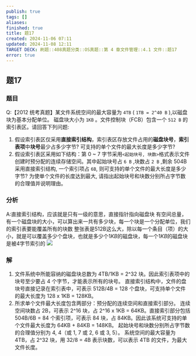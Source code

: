 ```yaml
---
publish: true
tags: []
aliases: 
finished: true
title: 题17
created: 2024-11-06 07:11
updated: 2024-11-08 12:11
TARGET DECK: 刷题::408真题分类::OS真题::第 4 章文件管理::4.1 文件::题17
error: true
---
```

## 题17
### 题目
Q:【2012 统考真题】某文件系统空间的最大容量为 `4TB` ( `1TB = 2^40 B` ),以磁盘块为基本分配单位。
磁盘块大小为 `1KB` 。文件控制块（FCB）包含一个 `512 B` 的索引表区。请回答下列问题:
1. 假设索引表区仅采用**直接索引结构**，索引表区存放文件占用的**磁盘块号**，**索引表项**中**块号**最少占多少字节? 可支持的单个文件的最大长度是多少字节?
2. 假设索引表区采用如下结构：第 0 ~ 7 字节采用`<起始块号, 块数>`格式表示文件创建时预分配的连续存储空间。其中起始块号占 `6 B` ,块数占 `2 B` ,剩余 504B 采用直接索引结构, 一个索引项占 `6B`, 则可支持的单个文件的最大长度是多少字节? 为使单个文件的长度达到最大, 请指出起始块号和块数分别所占字节数的合理值并说明理由。
### 分析
A:直接索引结构，应该就是只有一级的意思，直接指针指向磁盘块
有空间总量，有一个磁盘块的大小，可以算出来一共有多少块，每一个块是一个分配单位，我们的索引表要能覆盖所有的块数
整张表是512B这么大，除以每一个条目（项）的大小，就是可以覆盖多少个盘块，也就是多少个$1KB$的磁盘块，每一个$1KB$的磁盘块是被4字节索引的
![](https://img.hwenyi.live/202411082006806.webp)
### 解
1. 文件系统中所能容纳的磁盘块总数为 4TB/1KB = 2^32 块。因此索引表项中的块号至少要占 4 个字节，才能表示所有的块号。
直接索引结构中，文件的盘块号直接记录在索引表中，可表示 512B/4B = 128 个盘块，可支持单个文件的最大长度为 128 x 1KB = 128KB。
2. 所求单个文件最大长度包含两部分：预分配的连续空间和直接索引部分。
连续空间块数占 2B，可表示 2^16 块，占 2^16 x 1KB = 64KB。直接索引部分包括 504B/6B = 84 个索引项，可表示 84 块，占 84KB。因此该系统可支持的单个文件最大长度为 64KB + 84KB = 148KB。
起始块号和块数分别所占字节数的合理值分别为 4, 4（或 1, 7 或 2, 6 或 3, 5）。
系统空间的最大容量为 4TB，占 2^32 块，用 32/8 = 4B 表示块数，可以表示 4TB 的文件，为最大文件长度。
<!--ID: 1731146756227-->

